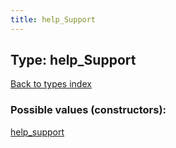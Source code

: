 ```yaml
---
title: help_Support
---
```

## Type: help\_Support  
[Back to types index](index.md)



### Possible values (constructors):

[help\_support](../constructors/help_support.md)  

